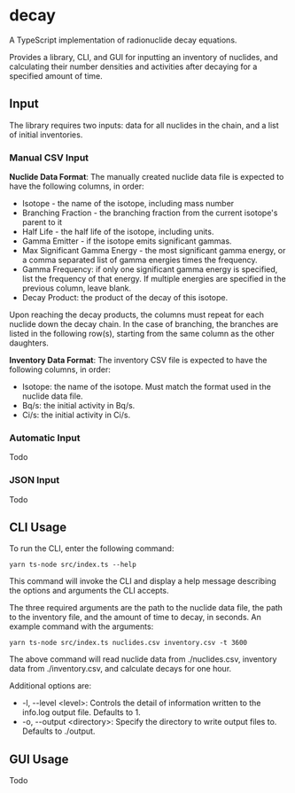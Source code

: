 # decay

A TypeScript implementation of radionuclide decay equations.

Provides a library, CLI, and GUI for inputting an inventory of nuclides, and calculating their number densities and activities after decaying for a specified amount of time.

## Input
The library requires two inputs: data for all nuclides in the chain, and a list of initial inventories. 

### Manual CSV Input

**Nuclide Data Format**: The manually created nuclide data file is expected to have the following columns, in order:
- Isotope - the name of the isotope, including mass number
- Branching Fraction - the branching fraction from the current isotope's parent to it
- Half Life - the half life of the isotope, including units.
- Gamma Emitter - if the isotope emits significant gammas.
- Max Significant Gamma Energy - the most significant gamma energy, or a comma separated list of gamma energies times the frequency.
- Gamma Frequency: if only one significant gamma energy is specified, list the frequency of that energy. If multiple energies are specified in the previous column, leave blank.
- Decay Product: the product of the decay of this isotope.

Upon reaching the decay products, the columns must repeat for each nuclide down the decay chain. In the case of branching, the branches are listed in the following row(s), starting from the same column as the other daughters.

**Inventory Data Format**: The inventory CSV file is expected to have the following columns, in order:
- Isotope: the name of the isotope. Must match the format used in the nuclide data file.
- Bq/s: the initial activity in Bq/s.
- Ci/s: the initial activity in Ci/s.

### Automatic Input
Todo

### JSON Input
Todo

## CLI Usage
To run the CLI, enter the following command:
```
yarn ts-node src/index.ts --help
```
This command will invoke the CLI and display a help message describing the options and arguments the CLI accepts.

The three required arguments are the path to the nuclide data file, the path to the inventory file, and the amount of time to decay, in seconds. An example command with the arguments:
```
yarn ts-node src/index.ts nuclides.csv inventory.csv -t 3600
```
The above command will read nuclide data from ./nuclides.csv, inventory data from ./inventory.csv, and calculate decays for one hour.

Additional options are:
- -l, --level \<level\>: Controls the detail of information written to the info.log output file. Defaults to 1.
- -o, --output \<directory\>: Specify the directory to write output files to. Defaults to ./output.

## GUI Usage
Todo
